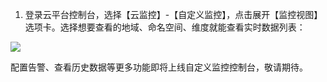 1) 登录云平台控制台，选择【云监控】-【自定义监控】，点击展开【监控视图】选项卡。选择想要查看的地域、命名空间、维度就能查看实时数据列表：

![](http://imgcache.tce.fsphere.cn/static/mccdn.qcloud.com/static/img/6d60bd2bc5fb49f02beccf49192debdf/image.png)

配置告警、查看历史数据等更多功能即将上线自定义监控控制台，敬请期待。